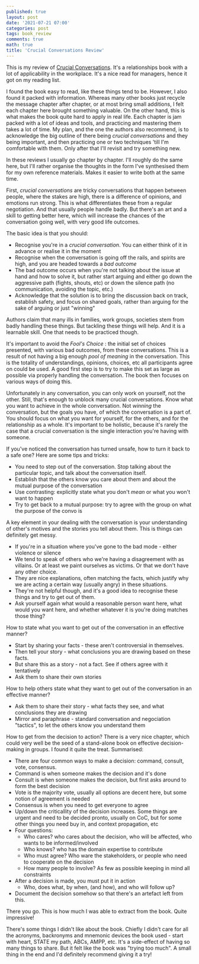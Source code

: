 ```yaml
---
published: true
layout: post
date: '2021-07-21 07:00'
categories: post
tags: book_review
comments: true
math: true
title: 'Crucial Conversations Review'
---
```

This is my review of [Crucial Conversations](https://www.amazon.com/Crucial-Conversations-Talking-Stakes-Second/dp/1469266822). It's a relationships book with a lot of applicability in the workplace. It's a nice read for managers, hence it got on my reading list.

I found the book easy to read, like these things tend to be. However, I also found it packed with information. Whereas many other books just recycle the message chapter after chapter, or at most bring small additions, I felt each chapter here brought something valuable. On the other hand, this is what makes the book quite hard to apply in real life. Each chapter is jam packed with a lot of ideas and tools, and practicing and mastering them takes a lot of time. My plan, and the one the authors also recommend, is to acknowledge the big outline of there being *crucial conversations* and they being important, and then practicing one or two techniques 'till I'm comfortable with them. Only after that I'll revisit and try something new.

In these reviews I usually go chapter by chapter. I'll roughly do the same here, but I'll rather organise the thoughts in the form I've synthesised them for my own reference materials. Makes it easier to write both at the same time.

First, *crucial conversations* are tricky conversations that happen between people, where the stakes are high, there is a difference of opinions, and emotions run strong. This is what differentiates these from a regular negotiation. And that usually people handle badly. But there's an art and a skill to getting better here, which will increase the chances of the conversation going well, with very good life outcomes.

The basic idea is that you should:

- Recognise you're in a *crucial conversation*. You can either think of it in advance or realise it in the moment
- Recognise when the conversation is going off the rails, and spirits are high, and you are headed towards a *bad outcome*
- The bad outcome occurs when you're not talking about the issue at hand and how to solve it, but rather start arguing and either go down the aggressive path (fights, shouts, etc) or down the silence path (no communication, avoiding the topic, etc.)
- Acknowledge that the solution is to bring the discussion back on track, establish safety, and focus on shared goals, rather than arguing for the sake of arguing or just "winning"

Authors claim that many ills in families, work groups, societies stem from badly handling these things. But tackling these things will help. And it is a learnable skill. One that needs to be practiced though.

It's important to avoid the *Fool's Choice* : the initial set of choices presented, with various bad outcomes, from these conversations. This is a result of not having a big enough *pool of meaning* in the conversation. This is the totality of understandings, opinions, choices, etc all participants agree on could be used. A good first step is to try to make this set as large as possible via properly handling the conversation. The book then focuses on various ways of doing this.

Unfortunately in any conversation, you can only work on yourself, not the other. Still, that's enough to unblock many crucial conversations. Know what you want to achieve in the whole conversation. Not *winning* the conversation, but the goals you have, of which the conversation is a part of. You should focus on what you want for yourself, for the others, and for the relationship as a whole. It's important to be holistic, because it's rarely the case that a crucial conversation is the single interaction you're having with someone.

If you've noticed the conversation has turned unsafe, how to turn it back to a safe one? Here are some tips and tricks:

- You need to step out of the conversation. Stop talking about the particular topic, and talk about the conversation itself.
- Establish that the others know you care about them and about the mutual purpose of the conversation
- Use contrasting: explicitly state what you don't *mean* or what you won't want to happen
- Try to get back to a mutual purpose: try to agree with the group on what the purpose of the convo is

A key element in your dealing with the conversation is your understanding of other's motives and the stories you tell about them. This is things can definitely get messy.

- If you're in a situation where you've gone to the bad mode - either violence or silence
- We tend to speak of others who we're having a disagreement with as villains. Or at least we paint ourselves as victims. Or that we don't have any other choice.
- They are nice explanations, often matching the facts, which justify why we are acting a certain way (usually angry) in these situations.
- They're not helpful though, and it's a good idea to recognise these things and try to get out of them.
- Ask yourself again what would a reasonable person want here, what would you want here, and whether whatever it is you're doing matches those thing?

How to state what you want to get out of the conversation in an effective manner?

- Start by sharing your facts - these aren't controversial in themselves.
- Then tell your story - what conclusions you are drawing based on these facts.
- But share this as a story - not a fact. See if others agree with it tentatively
- Ask them to share their own stories

How to help others state what they want to get out of the conversation in an effective manner?

- Ask them to share their story - what facts they see, and what conclusions they are drawing
- Mirror and paraphrase - standard conversation and negociation "tactics", to let the others know you understand them

How to get from the decision to action? There is a very nice chapter, which could very well be the seed of a stand-alone book on effective decision-making in groups. I found it quite the treat. Summarised:

- There are four common ways to make a decision: command, consult, vote, consensus.
- Command is when someone makes the decision and it's done
- Consult is when someone makes the decision, but first asks around to form the best decision
- Vote is the majority vote, usually all options are decent here, but some notion of agreement is needed
- Consensus is when you need to get everyone to agree
- Up/down the criticallity of the decision increases. Some things are urgent and need to be decided pronto, usually on CoC, but for some other things you need buy in, and context propagation, etc
- Four questions:
    - Who cares? who cares about the decision, who will be affected, who wants to be informed/involved
    - Who knows? who has the domain expertise to contribute
    - Who must agree? Who ware the stakeholders, or people who need to cooperate on the decision
    - How many people to involve? As few as possible keeping in mind all constraints
- After a decision is made, you must put it in action
    - Who, does what, by when, (and how), and who will follow up?
- Document the decision somehow so that there's an artefact left from this.

There you go. This is how much I was able to extract from the book. Quite impressive!

There's some things I didn't like about the book. Chiefly I didn't care for all the acronyms, backronyms and mnemonic devices the book used - start with heart, STATE my path, ABCs, AMPP, etc. It's a side-effect of having so many things to share. But it felt like the book was "trying too much". A small thing in the end and I'd definitely recommend giving it a try!
